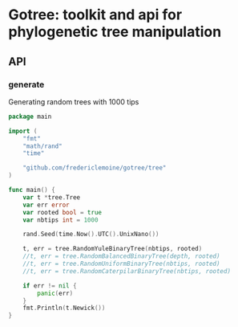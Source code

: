 # Gotree: toolkit and api for phylogenetic tree manipulation

## API

### generate

Generating random trees with 1000 tips
```go
package main

import (
	"fmt"
	"math/rand"
	"time"

	"github.com/fredericlemoine/gotree/tree"
)

func main() {
	var t *tree.Tree
	var err error
	var rooted bool = true
	var nbtips int = 1000

	rand.Seed(time.Now().UTC().UnixNano())

	t, err = tree.RandomYuleBinaryTree(nbtips, rooted)
	//t, err = tree.RandomBalancedBinaryTree(depth, rooted)
	//t, err = tree.RandomUniformBinaryTree(nbtips, rooted)
	//t, err = tree.RandomCaterpilarBinaryTree(nbtips, rooted)

	if err != nil {
		panic(err)
	}
	fmt.Println(t.Newick())
}
```

